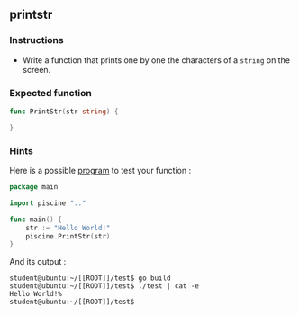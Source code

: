 ## printstr

### Instructions

-   Write a function that prints one by one the characters of a `string` on the screen.

### Expected function

```go
func PrintStr(str string) {

}
```

### Hints

Here is a possible [program](TODO-LINK) to test your function :

```go
package main

import piscine ".."

func main() {
	str := "Hello World!"
	piscine.PrintStr(str)
}
```

And its output :

```console
student@ubuntu:~/[[ROOT]]/test$ go build
student@ubuntu:~/[[ROOT]]/test$ ./test | cat -e
Hello World!%
student@ubuntu:~/[[ROOT]]/test$
```
